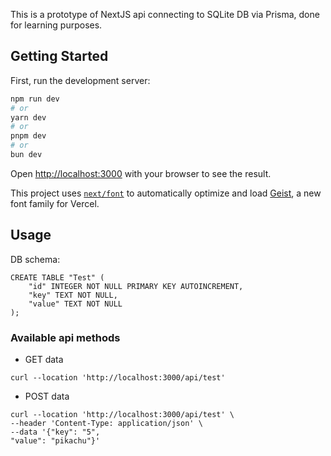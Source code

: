 This is a prototype of NextJS api connecting to SQLite DB via Prisma, done for learning purposes.

## Getting Started

First, run the development server:

```bash
npm run dev
# or
yarn dev
# or
pnpm dev
# or
bun dev
```

Open [http://localhost:3000](http://localhost:3000) with your browser to see the result.

This project uses [`next/font`](https://nextjs.org/docs/app/building-your-application/optimizing/fonts) to automatically optimize and load [Geist](https://vercel.com/font), a new font family for Vercel.

## Usage

DB schema:

```
CREATE TABLE "Test" (
    "id" INTEGER NOT NULL PRIMARY KEY AUTOINCREMENT,
    "key" TEXT NOT NULL,
    "value" TEXT NOT NULL
);
```

### Available api methods

- GET data

```
curl --location 'http://localhost:3000/api/test'
```

- POST data

```
curl --location 'http://localhost:3000/api/test' \
--header 'Content-Type: application/json' \
--data '{"key": "5",
"value": "pikachu"}'
```
